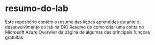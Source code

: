 # resumo-do-lab
Este repositório contém o resumo das lições aprendidas durante o desenvolvimento do lab na DIO
Resumo de como criar uma conta no Microsoft Azure
Overwier da página de algumas das principais funçoes gratuitas

